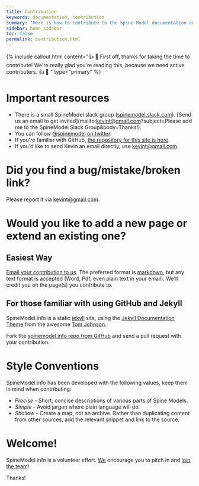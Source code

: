 ```yaml
---
title: Contribution
keywords: documentation, contribution
summary: "Here is how to contribute to the Spine Model documentation and catalogue"
sidebar: home_sidebar
toc: false
permalink: contribution.html
---
```


{% include callout.html content="👍 🎉 First off, thanks for taking the time to contribute! We're really glad you're reading this, because we need active contributers. 👍 🎉 " type="primary" %}


# Important resources

* There is a small SpineModel slack group ([spinemodel.slack.com](https://spinemodel.slack.com/)). [Send us an email to get invited](mailto:kevint@gmail.com?subject=Please add me to the SpineModel Slack Group&body=Thanks!).
* You can follow [@spinemodel on twitter](http://www.twitter.com/spinemodel).
* If you're familiar with GitHub, [the repository for this site is here](https://github.com/SpineModel/spinemodel.github.io).
* If you'd like to send Kevin an email directly, use [kevint@gmail.com](mailto:kevint@gmail.com).

# Did you find a bug/mistake/broken link?

Please report it via [kevint@gmail.com](mailto:kevint@gmail.com).

# Would you like to add a new page or extend an existing one?

## Easiest Way
[Email your contribution to us](mailto:kevint@gmail.com). The preferred format is [markdown](https://github.com/adam-p/markdown-here/wiki/Markdown-Cheatsheet), but any text format is accepted (Word, Pdf, even plain text in your email). We'll credit you on the page(s) you contribute to.

## For those familiar with using GitHub and Jekyll
SpineModel.info is a static [jekyll](https://jekyllrb.com/) site, using the [Jekyll Documentation Theme](https://idratherbewriting.com/documentation-theme-jekyll) from the awesome [Tom Johnson](https://github.com/tomjoht).

Fork the [spinemodel.info repo from GitHub](https://github.com/SpineModel/spinemodel.github.io) and send a pull request with your contribution. 

# Style Conventions
SpineModel.info has been developed with the following values, keep them in mind when contributing:

* *Precise* - Short, concise descriptions of various parts of Spine Models.
* *Simple* - Avoid jargon where plain language will do. 
* *Shallow* - Create a map, not an archive. Rather than duplicating content from other sources, add the relevant snippet and link to the source.

# Welcome!
SpineModel.info is a volunteer effort. [We](about) encourage you to pitch in and [join the team](https://spinemodel.slack.com/x-172600838673-172600869697/signup)!

Thanks!